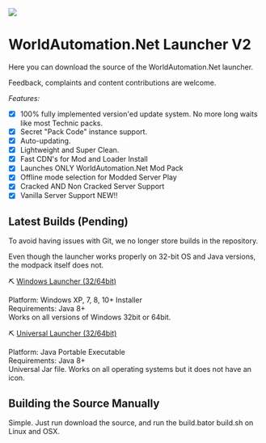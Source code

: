 ![](https://www.worldautomation.net/images/home_logo.png)
# WorldAutomation.Net Launcher V2 #

Here you can download the source of the WorldAutomation.Net launcher.

Feedback, complaints and content contributions are welcome.

*Features:*
- [x] 100% fully implemented version'ed update system. No more long waits like most Technic packs.
- [x] Secret "Pack Code" instance support.
- [x] Auto-updating.
- [x] Lightweight and Super Clean.
- [x] Fast CDN's for Mod and Loader Install
- [x] Launches ONLY WorldAutomation.Net Mod Pack
- [x] Offline mode selection for Modded Server Play
- [x] Cracked AND Non Cracked Server Support
- [x] Vanilla Server Support NEW!!

## Latest Builds (Pending) ##
To avoid having issues with Git, we no longer store builds in the repository.

Even though the launcher works properly on 32-bit OS and Java versions, the modpack itself does not.

⛏ [Windows Launcher (32/64bit)](https://github.com/worldautomation/WA-Launcher-Pack/raw/master/build%20tools/WorldAutomation.exe)

Platform: Windows XP, 7, 8, 10+ Installer<br />
Requirements: Java 8+<br />
Works on all versions of Windows 32bit or 64bit.

⛏ [Universal Launcher (32/64bit)](https://github.com/worldautomation/WA-Launcher-Pack/raw/master/build%20tools/WorldAutomation.jar)

Platform: Java Portable Executable<br />
Requirements: Java 8+<br />
Universal Jar file. Works on all operating systems but it does not have an icon.

## Building the Source Manually ##

Simple. Just run download the source, and run the build.bator build.sh on Linux and OSX.